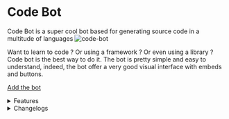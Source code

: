 # Code Bot
Code Bot is a super cool bot based for generating source code in a multitude of languages
![code-bot](https://cherry.img.pmdstatic.net/fit/https.3A.2F.2Fimg.2Egaming.2Egentside.2Ecom.2Fs3.2Ffrgsg.2Fordinateur.2Fdefault_2021-03-12_9840884f-ba32-4153-8856-5d9612330b9f.2Ejpeg/1200x675/quality/80/discord-bots-comment-creer-des-bots-musiques-etc-tuto-complet-et-guide.jpg)

Want to learn to code ? Or using a framework ? Or even using a library ? Code bot is the best way to do it.
The bot is pretty simple and easy to understand, indeed, the bot offer a very good visual interface with embeds and buttons.

[Add the bot](https://google.com)

<details><summary>Features</summary>
<p>


- /framework => The Framework command provides you to learn everything you need about a framework.
- /generate => The generate command provides you to generate a random source code in a specific language.
- /add = The add command provides you to purpose to add your source code to the bot.
- /usage => Use the usage command to see how to correctly use the bot.

</p>
</details>

<details><summary>Changelogs</summary>
<p>


- 04/07/2022 => Added the **fun** rubric with one command => `/ask` => This command will make the bot answer a question you asked it
- This is the changelog beggin... yoohoo

</p>
</details>